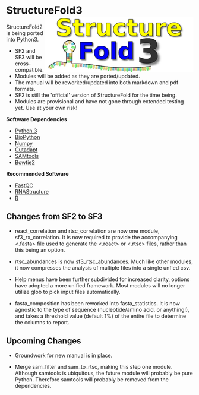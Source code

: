 # StructureFold3 <img src='assets/sf3_logo.png' align='right' width='400px' />

StructureFold2 is being ported into Python3. 

+ SF2 and SF3 will be cross-compatible.
+ Modules will be added as they are ported/updated.
+ The manual will be reworked/updated into both markdown and pdf formats.
+ SF2 is still the 'official' version of StructureFold for the time being.
+ Modules are provisional and have not gone through extended testing yet. Use at your own risk!

**Software Dependencies**
+ [Python 3](https://www.python.org/)
+ [BioPython](https://biopython.org/)
+ [Numpy](https://numpy.org/)
+ [Cutadapt](https://cutadapt.readthedocs.io/en/stable/)
+ [SAMtools](http://samtools.sourceforge.net/)
+ [Bowtie2](http://bowtie-bio.sourceforge.net/bowtie2/index.shtml)

**Recommended Software**
+ [FastQC](https://www.bioinformatics.babraham.ac.uk/projects/fastqc/)
+ [RNAStructure](https://rna.urmc.rochester.edu/RNAstructure.html)
+ [R](https://www.r-project.org/)

## Changes from SF2 to SF3

+ react_correlation and rtsc_correlation are now one module, sf3_rx_correlation.
It is now required to provide the accompanying <.fasta> file used to generate the 
<.react> or <.rtsc> files, rather than this being an option.

+ rtsc_abundances is now sf3_rtsc_abundances. Much like other modules, it now
compresses the analysis of multiple files into a single unfied csv. 

+ Help menus have been further subdivided for increased clarity, options have
adopted a more unified framework. Most modules will no longer utilize glob
to pick input files automatically.

+ fasta_composition has been reworked into fasta_statistics. It is now
agnostic to the type of sequence (nucleotide/amino acid, or anything!),
and takes a threshold value (default 1%) of the entire file to determine 
the columns to report.

## Upcoming Changes

+ Groundwork for new manual is in place.

+ Merge sam_filter and sam_to_rtsc, making this step one module. Although
samtools is ubiquitous, the future module will probably be pure Python. Therefore
samtools will probably be removed from the dependencies. 